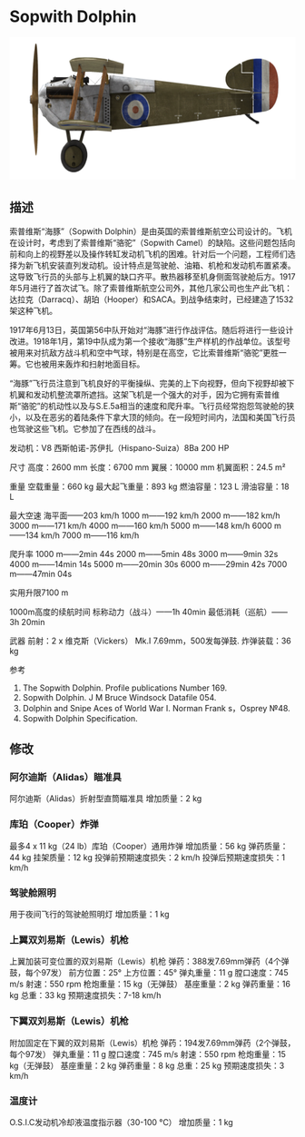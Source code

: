 ﻿# Sopwith Dolphin

![sopdolphin](../images/sopdolphin.png)

## 描述

索普维斯“海豚”（Sopwith Dolphin）是由英国的索普维斯航空公司设计的。飞机在设计时，考虑到了索普维斯“骆驼”（Sopwith Camel）的缺陷。这些问题包括向前和向上的视野差以及操作转缸发动机飞机的困难。针对后一个问题，工程师们选择为新飞机安装直列发动机。设计特点是驾驶舱、油箱、机枪和发动机布置紧凑。这导致飞行员的头部与上机翼的缺口齐平。散热器移至机身侧面驾驶舱后方。1917年5月进行了首次试飞。除了索普维斯航空公司外，其他几家公司也生产此飞机：达拉克（Darracq）、胡珀（Hooper）和SACA。到战争结束时，已经建造了1532架这种飞机。 

1917年6月13日，英国第56中队开始对“海豚”进行作战评估。随后将进行一些设计改进。1918年1月，第19中队成为第一个接收“海豚”生产样机的作战单位。该型号被用来对抗敌方战斗机和空中气球，特别是在高空，它比索普维斯“骆驼”更胜一筹。它也被用来轰炸和扫射地面目标。 

“海豚”飞行员注意到飞机良好的平衡操纵、完美的上下向视野，但向下视野却被下机翼和发动机整流罩所遮挡。这架飞机是一个强大的对手，因为它拥有索普维斯“骆驼”的机动性以及与S.E.5a相当的速度和爬升率。飞行员经常抱怨驾驶舱的狭小，以及在恶劣的着陆条件下拿大顶的倾向。在一段短时间内，法国和美国飞行员也驾驶这些飞机。它参加了在西线的战斗。 


发动机：V8 西斯帕诺-苏伊扎（Hispano-Suiza）8Ba 200 HP

尺寸
高度：2600 mm
长度：6700 mm
翼展：10000 mm
机翼面积：24.5 m²

重量
空载重量：660 kg
最大起飞重量：893 kg
燃油容量：123 L
滑油容量：18 L

最大空速
海平面——203 km/h
1000 m——192 km/h
2000 m——182 km/h
3000 m——171 km/h
4000 m——160 km/h
5000 m——148 km/h
6000 m——134 km/h
7000 m——116 km/h

爬升率
1000 m——2min 44s
2000 m——5min 48s
3000 m——9min 32s
4000 m——14min 14s
5000 m——20min 30s
6000 m——29min 42s
7000 m——47min 04s

实用升限7100 m

1000m高度的续航时间
标称动力（战斗）——1h 40min
最低消耗（巡航）——3h 20min

武器
前射：2 х 维克斯（Vickers） Mk.I 7.69mm，500发每弹鼓.
炸弹装载：36 kg

参考
1) The Sopwith Dolphin. Profile publications Number 169.
2) Sopwith Dolphin. J M Bruce Windsock Datafile 054.
3) Dolphin and Snipe Aces of World War I. Norman Frank s，Osprey №48.
4) Sopwith Dolphin Specification.

## 修改


### 阿尔迪斯（Alidas）瞄准具

阿尔迪斯（Alidas）折射型直筒瞄准具
增加质量：2 kg


### 库珀（Cooper）炸弹

最多4 x 11 kg（24 lb）库珀（Cooper）通用炸弹
增加质量：56 kg
弹药质量：44 kg
挂架质量：12 kg
投弹前预期速度损失：2 km/h
投弹后预期速度损失：1 km/h﻿

### 驾驶舱照明

用于夜间飞行的驾驶舱照明灯
增加质量：1 kg
﻿

### 上翼双刘易斯（Lewis）机枪

上翼加装可变位置的双刘易斯（Lewis）机枪
弹药：388发7.69mm弹药（4个弹鼓，每个97发）
前方位置：25°
上方位置：45°
弹丸重量：11 g
膛口速度：745 m/s
射速：550 rpm
枪炮重量：15 kg（无弹鼓）
基座重量：2 kg
弹药重量：16 kg
总重：33 kg
预期速度损失：7-18 km/h﻿

### 下翼双刘易斯（Lewis）机枪

附加固定在下翼的双刘易斯（Lewis）机枪
弹药：194发7.69mm弹药（2个弹鼓，每个97发）
弹丸重量：11 g
膛口速度：745 m/s
射速：550 rpm
枪炮重量：15 kg（无弹鼓）
基座重量：2 kg
弹药重量：8 kg
总重：25 kg
预期速度损失：3 km/h﻿

### 温度计

O.S.I.C发动机冷却液温度指示器（30-100 °C）
增加质量：1 kg